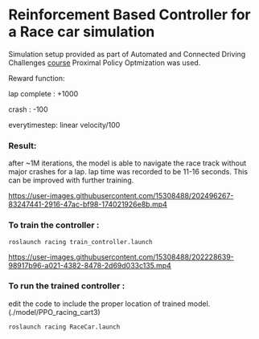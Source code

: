 # Reinforcement Based Controller for a Race car simulation

Simulation setup provided as part of Automated and Connected Driving Challenges [course](https://www.ika.rwth-aachen.de/en/education/students/lectures/3769-acdc.html)
Proximal Policy Optmization was used.

Reward function:

lap complete : +1000

crash        : -100

everytimestep: linear velocity/100


### Result:
after ~1M iterations, the model is able to navigate the race track without major crashes for a lap. lap time was recorded to be 11-16 seconds. This can be improved  with further training.



https://user-images.githubusercontent.com/15308488/202496267-83247441-2916-47ac-bf98-174021926e8b.mp4



### To train the controller :

```
roslaunch racing train_controller.launch
```


https://user-images.githubusercontent.com/15308488/202228639-98917b96-a021-4382-8478-2d69d033c135.mp4



### To run the trained controller :

edit the code to include the proper location of trained model. (./model/PPO_racing_cart3)

```
roslaunch racing RaceCar.launch
```
